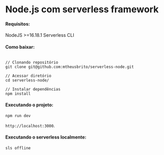 # Node.js com serverless framework

#### Requisitos:

NodeJS >=16.18.1
Serverless CLI


#### Como baixar:
```

// Clonando repositório
git clone git@github.com:mtheusbrito/serverless-node.git 

// Acessar diretório
cd serverless-node/ 

// Instalar dependências
npm install

```
#### Executando o projeto:

```bash
npm run dev
```

`http://localhost:3000`.


#### Executando o serverless localmente:

```bash
sls offline
```
